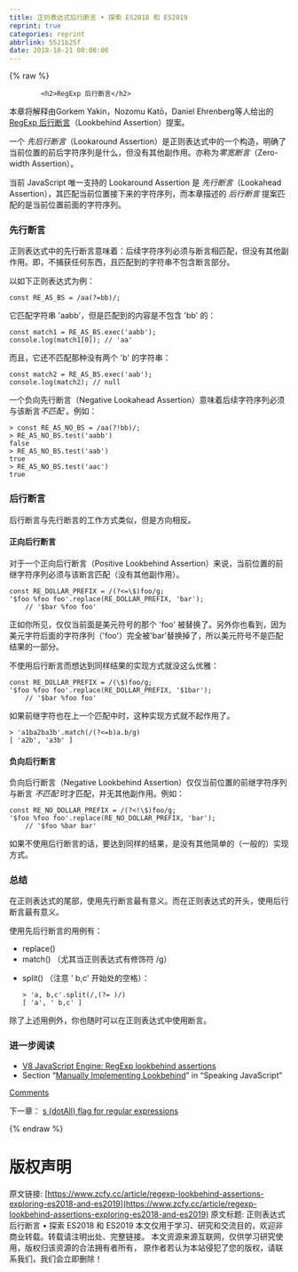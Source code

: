 ```yaml
---
title: 正则表达式后行断言 • 探索 ES2018 和 ES2019
reprint: true
categories: reprint
abbrlink: 5521b25f
date: 2018-10-21 00:00:00
---
```


{% raw %}

            <h2>RegExp 后行断言</h2>
<p>本章将解释由Gorkem Yakin，Nozomu Katō，Daniel Ehrenberg等人给出的<a href="https://github.com/tc39/proposal-regexp-lookbehind">RegExp 后行断言</a>（Lookbehind Assertion）提案。</p>
<p>一个 <em>先后行断言</em>（Lookaround Assertion）是正则表达式中的一个构造，明确了当前位置的前后字符序列是什么，但没有其他副作用。亦称为<em>零宽断言</em>（Zero-width Assertion）。</p>
<p>当前 JavaScript 唯一支持的 Lookaround Assertion 是 <em>先行断言</em>（Lookahead Assertion），其匹配当前位置接下来的字符序列，而本章描述的 <em>后行断言</em> 提案匹配的是当前位置前面的字符序列。</p>
<h3>先行断言</h3>
<p>正则表达式中的先行断言意味着：后续字符序列必须与断言相匹配，但没有其他副作用。即，不捕获任何东西，且匹配到的字符串不包含断言部分。</p>
<p>以如下正则表达式为例：</p>
<pre><code class="hljs javascript"><span class="hljs-keyword">const</span> RE_AS_BS = <span class="hljs-regexp">/aa(?=bb)/</span>;
</code></pre><p>它匹配字符串 'aabb'，但是匹配到的内容是不包含 'bb' 的：</p>
<pre><code class="hljs javascript"><span class="hljs-keyword">const</span> match1 = RE_AS_BS.exec(<span class="hljs-string">'aabb'</span>);
<span class="hljs-built_in">console</span>.log(match1[<span class="hljs-number">0</span>]); <span class="hljs-comment">// 'aa'</span>
</code></pre><p>而且，它还不匹配那种没有两个 'b' 的字符串：</p>
<pre><code class="hljs javascript"><span class="hljs-keyword">const</span> match2 = RE_AS_BS.exec(<span class="hljs-string">'aab'</span>);
<span class="hljs-built_in">console</span>.log(match2); <span class="hljs-comment">// null</span>
</code></pre><p>一个负向先行断言（Negative Lookahead Assertion）意味着后续字符序列必须与该断言<em>不匹配</em> 。例如：</p>
<pre><code class="hljs shell"><span class="hljs-meta">&gt;</span><span class="bash"> const RE_AS_NO_BS = /aa(?!bb)/;</span>
<span class="hljs-meta">&gt;</span><span class="bash"> RE_AS_NO_BS.test(<span class="hljs-string">'aabb'</span>)</span>
false
<span class="hljs-meta">&gt;</span><span class="bash"> RE_AS_NO_BS.test(<span class="hljs-string">'aab'</span>)</span>
true
<span class="hljs-meta">&gt;</span><span class="bash"> RE_AS_NO_BS.test(<span class="hljs-string">'aac'</span>)</span>
true
</code></pre><h3>后行断言</h3>
<p>后行断言与先行断言的工作方式类似，但是方向相反。</p>
<h4>正向后行断言</h4>
<p>对于一个正向后行断言（Positive Lookbehind Assertion）来说，当前位置的前继字符序列必须与该断言匹配（没有其他副作用）。</p>
<pre><code class="hljs awk">const RE_DOLLAR_PREFIX = <span class="hljs-regexp">/(?&lt;=\$)foo/g</span>;
<span class="hljs-string">'$foo %foo foo'</span>.replace(RE_DOLLAR_PREFIX, <span class="hljs-string">'bar'</span>);
    <span class="hljs-regexp">//</span> <span class="hljs-string">'$bar %foo foo'</span>
</code></pre><p>正如你所见，仅仅当前面是美元符号的那个 'foo' 被替换了。另外你也看到，因为美元字符后面的字符序列（'foo'）完全被'bar'替换掉了，所以美元符号不是匹配结果的一部分。</p>
<p>不使用后行断言而想达到同样结果的实现方式就没这么优雅：</p>
<pre><code class="hljs nsis">const RE_DOLLAR_PREFIX = /(\$)foo/g<span class="hljs-comment">;</span>
<span class="hljs-string">'<span class="hljs-variable">$foo</span> %foo foo'</span>.replace(RE_DOLLAR_PREFIX, <span class="hljs-string">'<span class="hljs-variable">$1bar</span>'</span>)<span class="hljs-comment">;</span>
    // <span class="hljs-string">'<span class="hljs-variable">$bar</span> %foo foo'</span>
</code></pre><p>如果前继字符也在上一个匹配中时，这种实现方式就不起作用了。</p>
<pre><code class="hljs awk">&gt; <span class="hljs-string">'a1ba2ba3b'</span>.match(<span class="hljs-regexp">/(?&lt;=b)a.b/g</span>)
[ <span class="hljs-string">'a2b'</span>, <span class="hljs-string">'a3b'</span> ]
</code></pre><h4>负向后行断言</h4>
<p>负向后行断言（Negative Lookbehind Assertion）仅仅当前位置的前继字符序列与断言 <em>不匹配</em>  时才匹配，并无其他副作用。例如：</p>
<pre><code class="hljs awk">const RE_NO_DOLLAR_PREFIX = <span class="hljs-regexp">/(?&lt;!\$)foo/g</span>;
<span class="hljs-string">'$foo %foo foo'</span>.replace(RE_NO_DOLLAR_PREFIX, <span class="hljs-string">'bar'</span>);
    <span class="hljs-regexp">//</span> <span class="hljs-string">'$foo %bar bar'</span>
</code></pre><p>如果不使用后行断言的话，要达到同样的结果，是没有其他简单的（一般的）实现方式。</p>
<h3>总结</h3>
<p>在正则表达式的尾部，使用先行断言最有意义。而在正则表达式的开头，使用后行断言最有意义。</p>
<p>使用先后行断言的用例有：</p>
<ul>
<li>replace()</li>
<li>match() （尤其当正则表达式有修饰符 /g）</li>
<li><p>split() （注意 ' b,c' 开始处的空格）：</p>
<pre><code class="hljs awk">&gt; <span class="hljs-string">'a, b,c'</span>.split(<span class="hljs-regexp">/,(?= )/</span>)
[ <span class="hljs-string">'a'</span>, <span class="hljs-string">' b,c'</span> ]
</code></pre></li>
</ul>
<p>除了上述用例外，你也随时可以在正则表达式中使用断言。</p>
<h3>进一步阅读</h3>
<ul>
<li><a href="https://v8project.blogspot.de/2016/02/regexp-lookbehind-assertions.html">V8 JavaScript Engine: RegExp lookbehind assertions</a></li>
<li>Section “<a href="http://speakingjs.com/es5/ch19.html#regexp-look-behind">Manually Implementing Lookbehind</a>” in “Speaking JavaScript”</li>
</ul>
<p><a href="https://github.com/rauschma/exploring-es2018-es2019/issues/5">Comments</a></p>
<p>下一章： <a href="http://exploringjs.com/es2018-es2019/ch_regexp-lookbehind-assertions.html/ch_regexp-dotall-flag.html">s (dotAll) flag for regular expressions</a></p>

          
{% endraw %}

# 版权声明
原文链接: [https://www.zcfy.cc/article/regexp-lookbehind-assertions-exploring-es2018-and-es2019](https://www.zcfy.cc/article/regexp-lookbehind-assertions-exploring-es2018-and-es2019)
原文标题: 正则表达式后行断言 • 探索 ES2018 和 ES2019
本文仅用于学习、研究和交流目的，欢迎非商业转载。转载请注明出处、完整链接。
本文资源来源互联网，仅供学习研究使用，版权归该资源的合法拥有者所有，
原作者若认为本站侵犯了您的版权，请联系我们，我们会立即删除！
